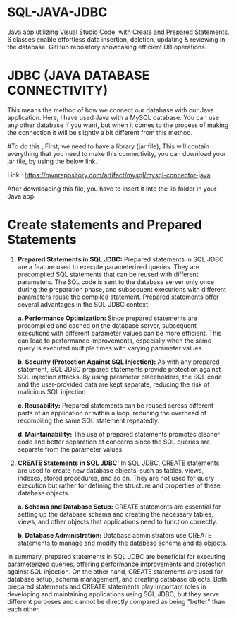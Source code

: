# SQL-JAVA-JDBC
Java app utilizing Visual Studio Code, with Create and Prepared Statements. 6 classes enable effortless data insertion, deletion, updating &amp; reviewing in the database. GitHub repository showcasing efficient DB operations.

# JDBC (JAVA DATABASE CONNECTIVITY)

This means the method of how we connect our database with our Java application.  Here, I have used Java with a MySQL database. 
You can use any other database if you want, but when it comes to the process of making the connection it will be slightly a bit different from this method.

#To do this ,
First, we need to have a library (jar file), This will contain everything that you need to make this connectivity, you can download your jar file, by using the below link.

Link : https://mvnrepository.com/artifact/mysql/mysql-connector-java

After downloading this file, you have to insert it into the lib folder in  your Java app.

# Create statements and Prepared Statements 

1. **Prepared Statements in SQL JDBC:**
   Prepared statements in SQL JDBC are a feature used to execute parameterized queries. They are precompiled SQL statements that can be reused with different parameters. The SQL code is sent to the database server only once during the preparation phase, and subsequent executions with different parameters reuse the compiled statement. Prepared statements offer several advantages in the SQL JDBC context:

   **a. Performance Optimization:**
   Since prepared statements are precompiled and cached on the database server, subsequent executions with different parameter values can be more efficient. This can lead to performance improvements, especially when the same query is executed multiple times with varying parameter values.

   **b. Security (Protection Against SQL Injection):**
   As with any prepared statement, SQL JDBC prepared statements provide protection against SQL injection attacks. By using parameter placeholders, the SQL code and the user-provided data are kept separate, reducing the risk of malicious SQL injection.

   **c. Reusability:**
   Prepared statements can be reused across different parts of an application or within a loop, reducing the overhead of recompiling the same SQL statement repeatedly.

   **d. Maintainability:**
   The use of prepared statements promotes cleaner code and better separation of concerns since the SQL queries are separate from the parameter values.

3. **CREATE Statements in SQL JDBC:**
   In SQL JDBC, CREATE statements are used to create new database objects, such as tables, views, indexes, stored procedures, and so on. They are not used for query execution but rather for defining the structure and properties of these database objects.

   **a. Schema and Database Setup:**
   CREATE statements are essential for setting up the database schema and creating the necessary tables, views, and other objects that applications need to function correctly.

   **b. Database Administration:**
   Database administrators use CREATE statements to manage and modify the database schema and its objects.

In summary, prepared statements in SQL JDBC are beneficial for executing parameterized queries, offering performance improvements and protection against SQL injection. On the other hand, CREATE statements are used for database setup, schema management, and creating database objects. Both prepared statements and CREATE statements play important roles in developing and maintaining applications using SQL JDBC, but they serve different purposes and cannot be directly compared as being "better" than each other.

